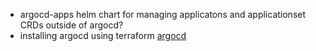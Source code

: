- argocd-apps helm chart for managing applicatons and applicationset CRDs outside of argocd?
- installing argocd using terraform [argocd](https://scribe.citizen4.eu/zencore/tips-for-deploying-argocd-declaratively-with-terraform-c92edd604b73)